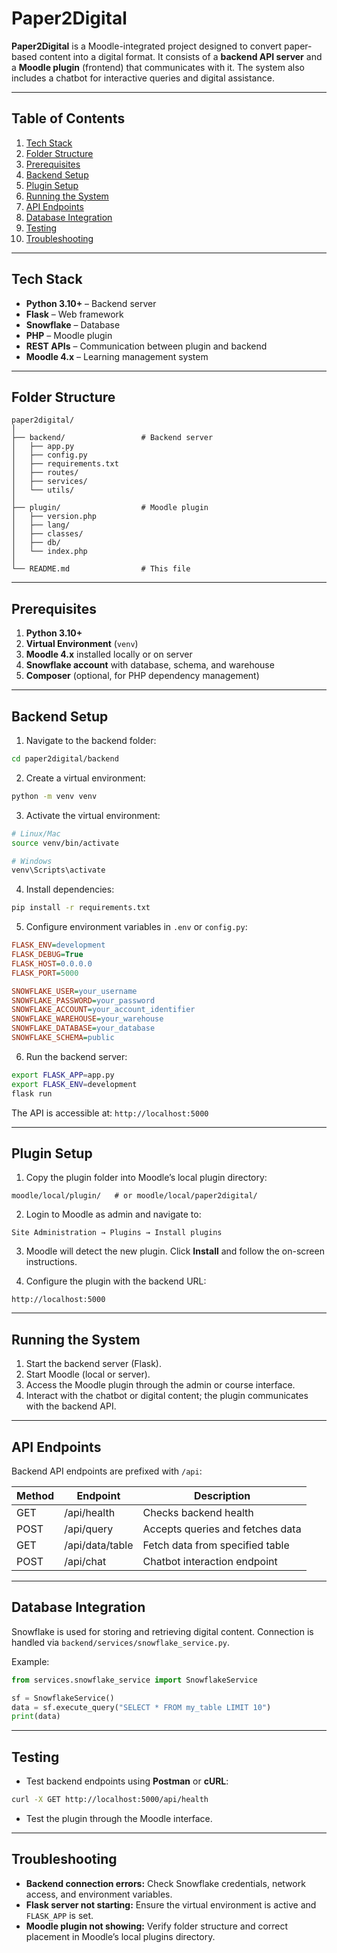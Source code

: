 # Paper2Digital

**Paper2Digital** is a Moodle-integrated project designed to convert paper-based content into a digital format. It consists of a **backend API server** and a **Moodle plugin** (frontend) that communicates with it. The system also includes a chatbot for interactive queries and digital assistance.

---

## Table of Contents
1. [Tech Stack](#tech-stack)  
2. [Folder Structure](#folder-structure)  
3. [Prerequisites](#prerequisites)  
4. [Backend Setup](#backend-setup)  
5. [Plugin Setup](#plugin-setup)  
6. [Running the System](#running-the-system)  
7. [API Endpoints](#api-endpoints)  
8. [Database Integration](#database-integration)  
9. [Testing](#testing)  
10. [Troubleshooting](#troubleshooting)  

---

## Tech Stack
- **Python 3.10+** – Backend server  
- **Flask** – Web framework  
- **Snowflake** – Database  
- **PHP** – Moodle plugin  
- **REST APIs** – Communication between plugin and backend  
- **Moodle 4.x** – Learning management system  

---

## Folder Structure
```
paper2digital/
│
├── backend/                 # Backend server
│   ├── app.py
│   ├── config.py
│   ├── requirements.txt
│   ├── routes/
│   ├── services/
│   └── utils/
│
├── plugin/                  # Moodle plugin
│   ├── version.php
│   ├── lang/
│   ├── classes/
│   ├── db/
│   └── index.php
│
└── README.md                # This file
```

---

## Prerequisites
1. **Python 3.10+**  
2. **Virtual Environment** (`venv`)  
3. **Moodle 4.x** installed locally or on server  
4. **Snowflake account** with database, schema, and warehouse  
5. **Composer** (optional, for PHP dependency management)  

---

## Backend Setup

1. Navigate to the backend folder:
```bash
cd paper2digital/backend
```

2. Create a virtual environment:
```bash
python -m venv venv
```

3. Activate the virtual environment:
```bash
# Linux/Mac
source venv/bin/activate

# Windows
venv\Scripts\activate
```

4. Install dependencies:
```bash
pip install -r requirements.txt
```

5. Configure environment variables in `.env` or `config.py`:
```ini
FLASK_ENV=development
FLASK_DEBUG=True
FLASK_HOST=0.0.0.0
FLASK_PORT=5000

SNOWFLAKE_USER=your_username
SNOWFLAKE_PASSWORD=your_password
SNOWFLAKE_ACCOUNT=your_account_identifier
SNOWFLAKE_WAREHOUSE=your_warehouse
SNOWFLAKE_DATABASE=your_database
SNOWFLAKE_SCHEMA=public
```

6. Run the backend server:
```bash
export FLASK_APP=app.py
export FLASK_ENV=development
flask run
```
The API is accessible at: `http://localhost:5000`

---

## Plugin Setup

1. Copy the plugin folder into Moodle’s local plugin directory:
```text
moodle/local/plugin/   # or moodle/local/paper2digital/
```

2. Login to Moodle as admin and navigate to:
```
Site Administration → Plugins → Install plugins
```

3. Moodle will detect the new plugin. Click **Install** and follow the on-screen instructions.

4. Configure the plugin with the backend URL:
```text
http://localhost:5000
```

---

## Running the System
1. Start the backend server (Flask).  
2. Start Moodle (local or server).  
3. Access the Moodle plugin through the admin or course interface.  
4. Interact with the chatbot or digital content; the plugin communicates with the backend API.

---

## API Endpoints
Backend API endpoints are prefixed with `/api`:

| Method | Endpoint          | Description                            |
|--------|-------------------|----------------------------------------|
| GET    | /api/health       | Checks backend health                  |
| POST   | /api/query        | Accepts queries and fetches data       |
| GET    | /api/data/table   | Fetch data from specified table        |
| POST   | /api/chat         | Chatbot interaction endpoint           |

---

## Database Integration
Snowflake is used for storing and retrieving digital content. Connection is handled via `backend/services/snowflake_service.py`.

Example:
```python
from services.snowflake_service import SnowflakeService

sf = SnowflakeService()
data = sf.execute_query("SELECT * FROM my_table LIMIT 10")
print(data)
```

---

## Testing
- Test backend endpoints using **Postman** or **cURL**:
```bash
curl -X GET http://localhost:5000/api/health
```

- Test the plugin through the Moodle interface.

---

## Troubleshooting
- **Backend connection errors:** Check Snowflake credentials, network access, and environment variables.  
- **Flask server not starting:** Ensure the virtual environment is active and `FLASK_APP` is set.  
- **Moodle plugin not showing:** Verify folder structure and correct placement in Moodle’s local plugins directory.

